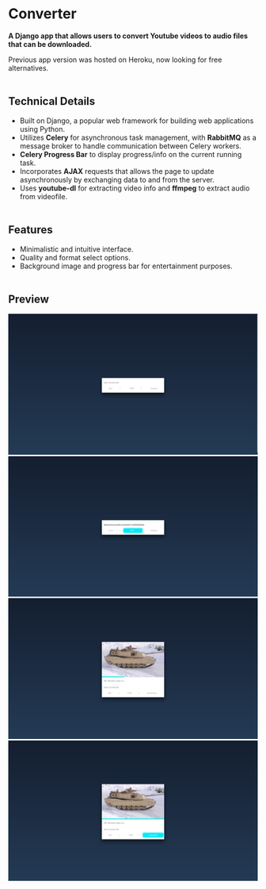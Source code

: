 # Converter

**A Django app that allows users to convert Youtube videos to audio files that can be downloaded.** 
  
  Previous app version was hosted on Heroku, now looking for free alternatives.<br/><br/>


## Technical Details

  * Built on Django, a popular web framework for building web applications using Python.
  * Utilizes **Celery** for asynchronous task management, with **RabbitMQ** as a message broker to handle communication between Celery workers.
  * **Celery Progress Bar** to display progress/info on the current running task.
  * Incorporates **AJAX** requests that allows the page to update asynchronously by exchanging data to and from the server.
  * Uses **youtube-dl** for extracting video info and **ffmpeg** to extract audio from videofile.<br/><br/>

## Features

  * Minimalistic and intuitive interface.
  * Quality and format select options.
  * Background image and progress bar for entertainment purposes.<br/><br/>

## Preview

![Screenshot](https://github.com/vio-m/Converter/blob/master/static/img/Screenshot%20from%202023-01-24%2012-02-58.png) 
![Screenshot](https://github.com/vio-m/Converter/blob/master/static/img/Screenshot%20from%202023-01-24%2012-03-17.png) 
![Screenshot](https://github.com/vio-m/Converter/blob/master/static/img/Screenshot%20from%202023-01-24%2012-03-35.png)
![Screenshot](https://github.com/vio-m/Converter/blob/master/static/img/Screenshot%20from%202023-01-24%2012-03-46.png)


